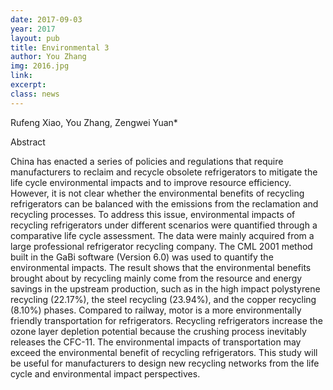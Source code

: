 ```yaml
---
date: 2017-09-03
year: 2017
layout: pub
title: Environmental 3
author: You Zhang
img: 2016.jpg
link:
excerpt:
class: news
---
```


Rufeng Xiao, You Zhang, Zengwei Yuan*

Abstract

China has enacted a series of policies and regulations that require manufacturers to reclaim and recycle obsolete refrigerators to mitigate the life cycle environmental impacts and to improve resource efficiency. However, it is not clear whether the environmental benefits of recycling refrigerators can be balanced with the emissions from the reclamation and recycling processes. To address this issue, environmental impacts of recycling refrigerators under different scenarios were quantified through a comparative life cycle assessment. The data were mainly acquired from a large professional refrigerator recycling company. The CML 2001 method built in the GaBi software (Version 6.0) was used to quantify the environmental impacts. The result shows that the environmental benefits brought about by recycling mainly come from the resource and energy savings in the upstream production, such as in the high impact polystyrene recycling (22.17%), the steel recycling (23.94%), and the copper recycling (8.10%) phases. Compared to railway, motor is a more environmentally friendly transportation for refrigerators. Recycling refrigerators increase the ozone layer depletion potential because the crushing process inevitably releases the CFC-11. The environmental impacts of transportation may exceed the environmental benefit of recycling refrigerators. This study will be useful for manufacturers to design new recycling networks from the life cycle and environmental impact perspectives.
